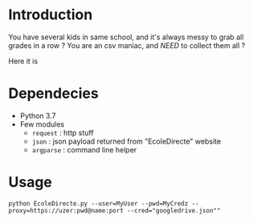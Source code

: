 # Introduction

You have several kids in same school, and it's always messy to grab all grades in a row ?
You are an csv maniac, and *NEED* to collect them all ?

Here it is

# Dependecies

* Python 3.7
* Few modules  
    * ``request`` : http stuff
    * ``json`` : json payload returned from "EcoleDirecte" website
    * ``argparse`` : command line helper

# Usage

``python EcoleDirecte.py --user=MyUser --pwd=MyCredz --proxy=https://uzer:pwd@name:port --cred="googledrive.json""``
